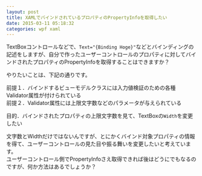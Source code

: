 ```yaml
---
layout: post
title: XAMLでバインドされているプロパティのPropertyInfoを取得したい
date: 2015-03-11 05:18:32
categories: wpf xaml
---
```

<!-- {% raw %} -->
<p>TextBoxコントロールなどで、<code>Text="{Binding Hoge}"</code>などとバインディングの記述をしますが、自分で作ったユーザーコントロールのプロパティに対してバインドされたプロパティのPropertyInfoを取得することはできますか？</p>

<p>やりたいことは、下記の通りです。</p>

<p>前提１．バインドするビューモデルクラスには入力値検証のための各種Validator属性が付けられている<br>
前提２．Validator属性には上限文字数などのパラメータが与えられている</p>

<p>目的．バインドされたプロパティの上限文字数を見て、TextBoxの<code>Width</code>を変更したい</p>

<p>文字数とWidthだけではないんですが、とにかくバインド対象プロパティの情報を得て、ユーザーコントロールの見た目や振る舞いを変更したいと考えています。<br>
ユーザーコントロール側でPropertyInfoさえ取得できれば後はどうにでもなるのですが、何か方法はあるでしょうか？</p>
<!-- {% endraw %} -->
